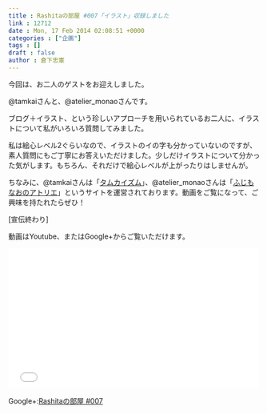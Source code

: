 ```yaml
---
title : Rashitaの部屋 #007「イラスト」収録しました
link : 12712
date : Mon, 17 Feb 2014 02:08:51 +0000
categories : ["企画"]
tags : []
draft : false
author : 倉下忠憲
---
```


今回は、お二人のゲストをお迎えしました。

@tamkaiさんと、@atelier_monaoさんです。

ブログ＋イラスト、という珍しいアプローチを用いられているお二人に、イラストについて私がいろいろ質問してみました。

私は絵心レベル2ぐらいなので、イラストのイの字も分かっていないのですが、素人質問にもご丁寧にお答えいただけました。少しだけイラストについて分かった気がします。もちろん、それだけで絵心レベルが上がったりはしませんが。

ちなみに、@tamkaiさんは「<a href="http://tamkaism.com/" target="_blank">タムカイズム</a>」、@atelier_monaoさんは「<a href="http://atelier.monao.net/" target="_blank">ふじもなおのアトリエ</a>」というサイトを運営されております。動画をご覧になって、ご興味を持たれたらぜひ！

[宣伝終わり]

動画はYoutube、またはGoogle+からご覧いただけます。

<iframe width="500" height="281" src="//www.youtube.com/embed/SFw3HJVDMg0" frameborder="0" allowfullscreen></iframe>

Google+:<a href="https://plus.google.com/u/0/events/cup20fe62m2ght8a0lq4ku141a4" target="_blank">Rashitaの部屋 #007</a>
